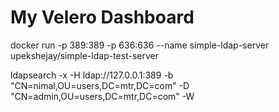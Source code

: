 # My Velero Dashboard


docker run -p 389:389 -p 636:636 --name simple-ldap-server upekshejay/simple-ldap-test-server

ldapsearch -x -H ldap://127.0.0.1:389 -b "CN=nimal,OU=users,DC=mtr,DC=com" -D "CN=admin,OU=users,DC=mtr,DC=com" -W